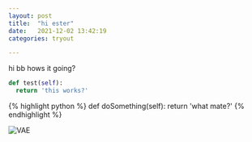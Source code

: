 ```yaml
---
layout: post
title:  "hi ester"
date:   2021-12-02 13:42:19 
categories: tryout

---
```


hi bb hows it going?


```python
def test(self):
  return 'this works?'

```

{% highlight python %}
def doSomething(self):
	return 'what mate?'
{% endhighlight %}

![VAE](rlegziel.github.io/assets/VAEArchitecture3.png)
